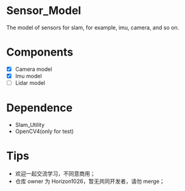 # Sensor_Model
The model of sensors for slam, for example, imu, camera, and so on.

# Components
- [x] Camera model
- [x] Imu model
- [ ] Lidar model

# Dependence
- Slam_Utility
- OpenCV4(only for test)

# Tips
- 欢迎一起交流学习，不同意商用；
- 仓库 owner 为 Horizon1026，暂无共同开发者，请勿 merge；
